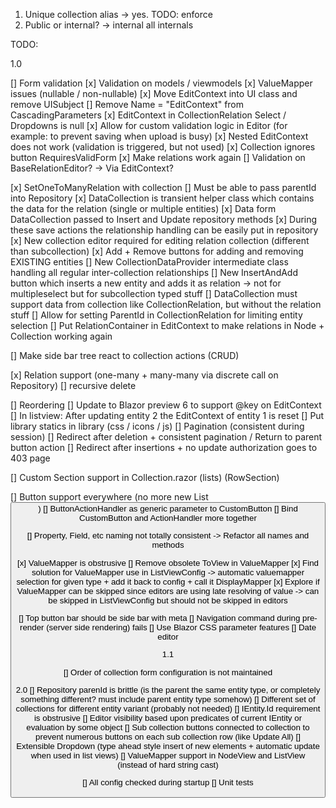 1. Unique collection alias -> yes. TODO: enforce
2. Public or internal? -> internal all internals 

TODO:

1.0

[] Form validation
    [x] Validation on models / viewmodels
    [x] ValueMapper issues (nullable / non-nullable)
    [x] Move EditContext into UI class and remove UISubject
    [] Remove Name = "EditContext" from CascadingParameters
    [x] EditContext in CollectionRelation Select / Dropdowns is null
    [x] Allow for custom validation logic in Editor (for example: to prevent saving when upload is busy)
    [x] Nested EditContext does not work (validation is triggered, but not used)
    [x] Collection ignores button RequiresValidForm
    [x] Make relations work again
    [] Validation on BaseRelationEditor? -> Via EditContext?

[x] SetOneToManyRelation with collection 
    [] Must be able to pass parentId into Repository
    [x] DataCollection is transient helper class which contains the data for the relation (single or multiple entities)
    [x] Data form DataCollection passed to Insert and Update repository methods
        [x] During these save actions the relationship handling can be easily put in repository
    [x] New collection editor required for editing relation collection (different than subcollection)
    [x] Add + Remove buttons for adding and removing EXISTING entities 
    [] New CollectionDataProvider intermediate class handling all regular inter-collection relationships
    [] New InsertAndAdd button which inserts a new entity and adds it as relation -> not for multipleselect but for subcollection typed stuff
    [] DataCollection must support data from collection like CollectionRelation, but without the relation stuff
    [] Allow for setting ParentId in CollectionRelation for limiting entity selection
    [] Put RelationContainer in EditContext to make relations in Node + Collection working again

[] Make side bar tree react to collection actions (CRUD)

[x] Relation support (one-many + many-many via discrete call on Repository) 
    [] recursive delete 

[] Reordering
    [] Update to Blazor preview 6 to support @key on EditContext
        [] In listview: After updating entity 2 the EditContext of entity 1 is reset
        [] Put library statics in library (css / icons / js)
    [] Pagination (consistent during session)
        [] Redirect after deletion + consistent pagination / Return to parent button action
        [] Redirect after insertions + no update authorization goes to 403 page

[] Custom Section support in Collection.razor (lists) (RowSection)

[] Button support everywhere (no more new List<Button>)
    [] ButtonActionHandler as generic parameter to CustomButton
    [] Bind CustomButton and ActionHandler more together

[] Property, Field, etc naming not totally consistent -> Refactor all names and methods

[x] ValueMapper is obstrusive
    [] Remove obsolete ToView in ValueMapper
    [x] Find solution for ValueMapper use in ListViewConfig -> automatic valuemapper selection for given type + add it back to config + call it DisplayMapper
    [x] Explore if ValueMapper can be skipped since editors are using late resolving of value -> can be skipped in ListViewConfig but should not be skipped in editors

[] Top button bar should be side bar with meta
[] Navigation command during pre-render (server side rendering) fails
[] Use Blazor CSS parameter features
[] Date editor

1.1

[] Order of collection form configuration is not maintained


2.0
[] Repository parenId is brittle (is the parent the same entity type, or completely something different? must include parent entity type somehow)
[] Different set of collections for different entity variant (probably not needed)
[] IEntity.Id requirement is obstrusive
[] Editor visibility based upon predicates of current IEntity or evaluation by some object
[] Sub collection buttons connected to collection to prevent numerous buttons on each sub collection row (like Update All)
[] Extensible Dropdown (type ahead style insert of new elements + automatic update when used in list views)
[] ValueMapper support in NodeView and ListView (instead of hard string cast)

[] All config checked during startup
[] Unit tests
